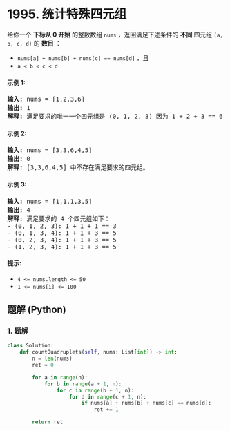 # 1995. 统计特殊四元组
给你一个 **下标从 0 开始** 的整数数组 `nums` ，返回满足下述条件的 **不同** 四元组 `(a, b, c, d)` 的 **数目** ：
* `nums[a] + nums[b] + nums[c] == nums[d]` ，且
* `a < b < c < d`

#### 示例 1:
<pre>
<strong>输入:</strong> nums = [1,2,3,6]
<strong>输出:</strong> 1
<strong>解释:</strong> 满足要求的唯一一个四元组是 (0, 1, 2, 3) 因为 1 + 2 + 3 == 6 。
</pre>

#### 示例 2:
<pre>
<strong>输入:</strong> nums = [3,3,6,4,5]
<strong>输出:</strong> 0
<strong>解释:</strong> [3,3,6,4,5] 中不存在满足要求的四元组。
</pre>

#### 示例 3:
<pre>
<strong>输入:</strong> nums = [1,1,1,3,5]
<strong>输出:</strong> 4
<strong>解释:</strong> 满足要求的 4 个四元组如下：
- (0, 1, 2, 3): 1 + 1 + 1 == 3
- (0, 1, 3, 4): 1 + 1 + 3 == 5
- (0, 2, 3, 4): 1 + 1 + 3 == 5
- (1, 2, 3, 4): 1 + 1 + 3 == 5
</pre>

#### 提示:
* `4 <= nums.length <= 50`
* `1 <= nums[i] <= 100`

## 题解 (Python)

### 1. 题解
```Python
class Solution:
    def countQuadruplets(self, nums: List[int]) -> int:
        n = len(nums)
        ret = 0

        for a in range(n):
            for b in range(a + 1, n):
                for c in range(b + 1, n):
                    for d in range(c + 1, n):
                        if nums[a] + nums[b] + nums[c] == nums[d]:
                            ret += 1

        return ret
```
